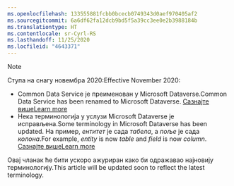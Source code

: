 ```yaml
---
ms.openlocfilehash: 133555881fcbb0bcecb0749343d0aef970405af2
ms.sourcegitcommit: 6a6df62fa12dcb9bd5f5a39cc3ee0e2b3988184b
ms.translationtype: HT
ms.contentlocale: sr-Cyrl-RS
ms.lasthandoff: 11/25/2020
ms.locfileid: "4643371"
---
```

> [!NOTE]
> <span data-ttu-id="93c3e-101">Ступа на снагу новембра 2020:</span><span class="sxs-lookup"><span data-stu-id="93c3e-101">Effective November 2020:</span></span>
> - <span data-ttu-id="93c3e-102">Common Data Service је преименован у Microsoft Dataverse.</span><span class="sxs-lookup"><span data-stu-id="93c3e-102">Common Data Service has been renamed to Microsoft Dataverse.</span></span> [<span data-ttu-id="93c3e-103">Сазнајте више</span><span class="sxs-lookup"><span data-stu-id="93c3e-103">Learn more</span></span>](https://aka.ms/PAuAppBlog)
> - <span data-ttu-id="93c3e-104">Нека терминологија у услузи Microsoft Dataverse је исправљена.</span><span class="sxs-lookup"><span data-stu-id="93c3e-104">Some terminology in Microsoft Dataverse has been updated.</span></span> <span data-ttu-id="93c3e-105">На пример, *ентитет* је сада *табела*, а *поље* је сада *колона*.</span><span class="sxs-lookup"><span data-stu-id="93c3e-105">For example, *entity* is now *table* and *field* is now *column*.</span></span> [<span data-ttu-id="93c3e-106">Сазнајте више</span><span class="sxs-lookup"><span data-stu-id="93c3e-106">Learn more</span></span>](https://go.microsoft.com/fwlink/?linkid=2147247)
>
> <span data-ttu-id="93c3e-107">Овај чланак ће бити ускоро ажуриран како би одражавао најновију терминологију.</span><span class="sxs-lookup"><span data-stu-id="93c3e-107">This article will be updated soon to reflect the latest terminology.</span></span>
